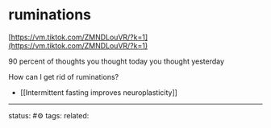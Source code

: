 # ruminations
[https://vm.tiktok.com/ZMNDLouVR/?k=1](https://vm.tiktok.com/ZMNDLouVR/?k=1)  
  
90 percent of thoughts you thought today you thought yesterday

How can I get rid of ruminations?
 - [[Intermittent fasting improves neuroplasticity]]

---
status: #⚙️ 
tags: 
related: 
